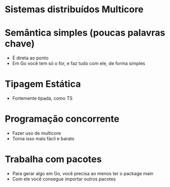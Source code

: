 # Sistemas distribuídos Multicore


# Semântica simples (poucas palavras chave)
- É direta ao ponto
- Em Go você tem só o for, e faz tudo com ele, de forma simples


# Tipagem Estática
- Fortemente tipada, como TS


# Programação concorrente
- Fazer uso de multicore
- Torna isso mais fácil e barato


# Trabalha com pacotes
- Para gerar algo em Go, você precisa ao menos ter o package main
- Com ele você consegue importar outros pacotes